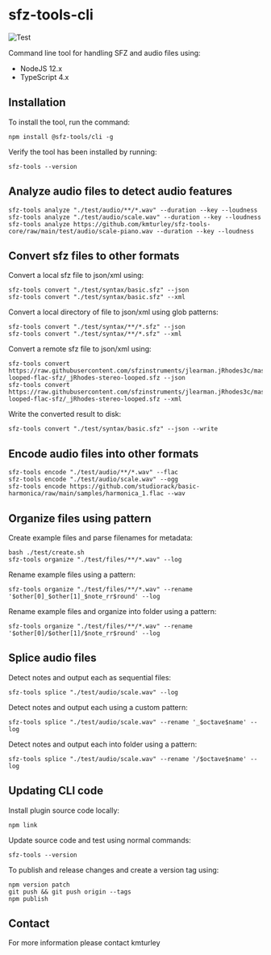 # sfz-tools-cli
![Test](https://github.com/kmturley/sfz-tools-cli/actions/workflows/test.yml/badge.svg)

Command line tool for handling SFZ and audio files using:

* NodeJS 12.x
* TypeScript 4.x


## Installation

To install the tool, run the command:

    npm install @sfz-tools/cli -g

Verify the tool has been installed by running:

    sfz-tools --version


## Analyze audio files to detect audio features

    sfz-tools analyze "./test/audio/**/*.wav" --duration --key --loudness
    sfz-tools analyze "./test/audio/scale.wav" --duration --key --loudness
    sfz-tools analyze https://github.com/kmturley/sfz-tools-core/raw/main/test/audio/scale-piano.wav --duration --key --loudness


## Convert sfz files to other formats

Convert a local sfz file to json/xml using:

    sfz-tools convert "./test/syntax/basic.sfz" --json
    sfz-tools convert "./test/syntax/basic.sfz" --xml

Convert a local directory of file to json/xml using glob patterns:

    sfz-tools convert "./test/syntax/**/*.sfz" --json
    sfz-tools convert "./test/syntax/**/*.sfz" --xml

Convert a remote sfz file to json/xml using:

    sfz-tools convert https://raw.githubusercontent.com/sfzinstruments/jlearman.jRhodes3c/master/jRhodes3c-looped-flac-sfz/_jRhodes-stereo-looped.sfz --json
    sfz-tools convert https://raw.githubusercontent.com/sfzinstruments/jlearman.jRhodes3c/master/jRhodes3c-looped-flac-sfz/_jRhodes-stereo-looped.sfz --xml

Write the converted result to disk:

    sfz-tools convert "./test/syntax/basic.sfz" --json --write


## Encode audio files into other formats

    sfz-tools encode "./test/audio/**/*.wav" --flac
    sfz-tools encode "./test/audio/scale.wav" --ogg
    sfz-tools encode https://github.com/studiorack/basic-harmonica/raw/main/samples/harmonica_1.flac --wav


## Organize files using pattern

Create example files and parse filenames for metadata:

    bash ./test/create.sh
    sfz-tools organize "./test/files/**/*.wav" --log

Rename example files using a pattern:

    sfz-tools organize "./test/files/**/*.wav" --rename '$other[0]_$other[1]_$note_rr$round' --log

Rename example files and organize into folder using a pattern:

    sfz-tools organize "./test/files/**/*.wav" --rename '$other[0]/$other[1]/$note_rr$round' --log


## Splice audio files

Detect notes and output each as sequential files:

    sfz-tools splice "./test/audio/scale.wav" --log

Detect notes and output each using a custom pattern:

    sfz-tools splice "./test/audio/scale.wav" --rename '_$octave$name' --log

Detect notes and output each into folder using a pattern:

    sfz-tools splice "./test/audio/scale.wav" --rename '/$octave$name' --log


## Updating CLI code

Install plugin source code locally:

    npm link

Update source code and test using normal commands:

    sfz-tools --version

To publish and release changes and create a version tag using:

    npm version patch
    git push && git push origin --tags
    npm publish


## Contact

For more information please contact kmturley
